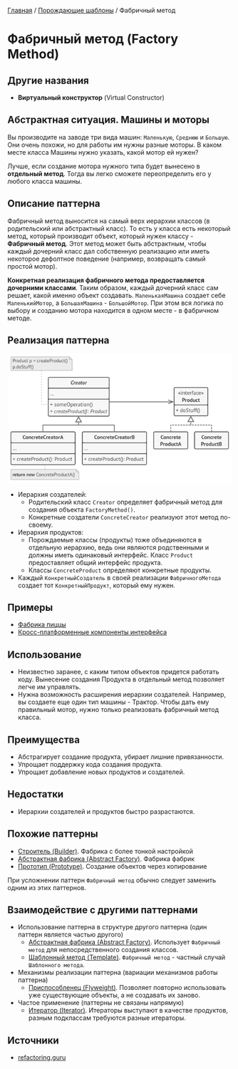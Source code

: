 [Главная](../../#readme) / [Порождающие шаблоны](../#readme) / Фабричный метод

# Фабричный метод (Factory Method)

## Другие названия

* **Виртуальный конструктор** (Virtual Constructor)

## Абстрактная ситуация. Машины и моторы

Вы производите на заводе три вида машин: `Маленькую`, `Среднюю` и `Большую`. Они очень похожи, но для работы им нужны разные моторы. В каком месте класса Машины нужно указать, какой мотор ей нужен?

Лучше, если создание мотора нужного типа будет вынесено в **отдельный метод**. Тогда вы легко сможете переопределить его у любого класса машины.

## Описание паттерна

Фабричный метод выносится на самый верх иерархии классов (в родительский или абстрактный класс). То есть у класса есть некоторый метод, который производит объект, который нужен классу - **Фабричный метод**. Этот метод может быть абстрактным, чтобы каждый дочерний класс дал собственную реализацию или иметь некоторое дефолтное поведение (например, возвращать самый простой мотор).

**Конкретная реализация фабричного метода предоставляется дочерними классами**. Таким образом, каждый дочерний класс сам решает, какой именно объект создавать. `МаленькаяМашина` создает себе `МаленькийМотор`, а `БольшаяМашина` - `БольшойМотор`. При этом вся логика по выбору и созданию мотора находится в одном месте - в фабричном методе.

## Реализация паттерна

![Схема паттерна Фабричный метод](./scheme/scheme.png)

* Иерархия создателей:
  * Родительский класс `Creator` определяет фабричный метод для создания объекта `FactoryMethod()`.
  * Конкретные создатели `ConcreteCreator` реализуют этот метод по-своему.
* Иерархия продуктов:
  * Порождаемые классы (продукты) тоже объединяются в отдельную иерархию, ведь они являются родственными и должны иметь одинаковый интерфейс. Класс `Product` предоставляет общий интерфейс продукта.
  * Классы `ConcreteProduct` определяют конкретные продукты.
* Каждый `КонкретныйСоздатель` в своей реализации `ФабричногоМетода` создает тот `КонкретныйПродукт`, который ему нужен.

## Примеры

* [Фабрика пиццы](./pizza#readme)
* [Кросс-платформенные компоненты интерфейса](./dialog#readme)

## Использование

* Неизвестно заранее, с каким типом объектов придется работать коду. Вынесение создания Продукта в отдельный метод позволяет легче им управлять.
* Нужна возможность расширения иерархии создателей. Например, вы создаете еще один тип машины - Трактор. Чтобы дать ему правильный мотор, нужно только реализовать фабричный метод класса.

## Преимущества

* Абстрагирует создание продукта, убирает лишние привязанности.
* Упрощает поддержку кода создания продукта.
* Упрощает добавление новых продуктов и создателей.

## Недостатки

* Иерархии создателей и продуктов быстро разрастаются.

## Похожие паттерны

* [Строитель (Builder)](../builder#readme). Фабрика с более тонкой настройкой
* [Абстрактная фабрика (Abstract Factory)](../abstractFactory#readme). Фабрика фабрик
* [Прототип (Prototype)](../prototype#readme). Создание объектов через копирование

При усложнении паттерн `Фабричный метод` обычно следует заменить одним из этих паттернов.

## Взаимодействие с другими паттернами

* Использование паттерна в структуре другого паттерна (один паттерн является частью другого)
  * [Абстрактная фабрика (Abstract Factory)](../abstractFactory#readme). Использует `Фабричный метод` для непосредственного создания классов.
  * [Шаблонный метод (Template)](../../behavioral/template#readme). `Фабричный метод` - частный случай `Шаблонного метода`.
* Механизмы реализации паттерна (вариации механизмов работы паттерна)
  * [Приспособленец (Flyweight)](../../structural/flyweight#readme). Позволяет повторно использовать уже существующие объекты, а не создавать их заново.
* Частое применение (паттерны не связаны напрямую)
  * [Итератор (Iterator)](../../behavioral/iterator#readme). Итераторы выступают в качестве продуктов, разным подклассам требуются разные итераторы.

## Источники

* [refactoring.guru](https://refactoring.guru/ru/design-patterns/factory-method)

